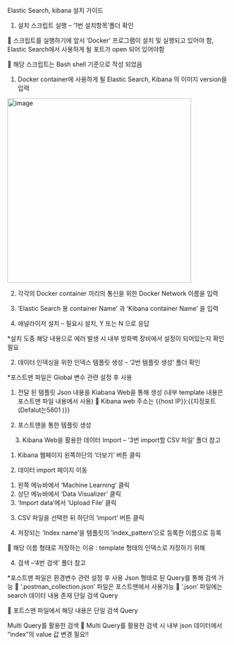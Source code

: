Elastic Search, kibana  설치 가이드


1.	설치 스크립트 실행 – ‘1번 설치항목’폴더 확인

	 스크립트를 실행하기에 앞서 ‘Docker’ 프로그램이 설치 및 실행되고 있어야 함, Elastic Search에서 사용하게 될 포트가 open 되어 있어야함

	해당 스크립트는 Bash shell 기준으로 작성 되었음

1) Docker container에 사용하게 될 Elastic Search, Kibana 의 이미지 version을 입력
 <img width="417" alt="image" src="https://user-images.githubusercontent.com/65060314/159914307-2cbb4694-0f06-4566-82f7-6c9af01cf8ba.png">

 
2) 각각의 Docker container 끼리의 통신을 위한 Docker Network 이름을 입력

 

3) ‘Elastic Search 용 container Name’ 과 ‘Kibana container Name’ 을 입력

 

4) 애널라이저 설치 – 필요시 설치, Y 또는 N 으로 응답

 

*설치 도중 해당 내용으로 에러 발생 시 내부 방화벽 장비에서 설정이 되어있는지 확인필요
 


2.	데이터 인덱싱을 위한 인덱스 템플릿 생성 – ‘2번 템플릿 생성’ 폴더 확인

*포스트맨 파일은 Global 변수 관련 설정 후 사용


1)	전달 된 템플릿 Json 내용을 Kiabana Web을 통해 생성 (내부 template 내용은 포스트맨 파일 내용에서 사용)
	Kibana web 주소는 {{host IP}}:{{지정포트(Defalut는5601 )}}
 

2) 포스트맨을 통한 템플릿 생성

 


 
3.	Kibana Web을 활용한 데이터 Import – ‘3번 import할 CSV 파일’ 폴더 참고



1)	Kibana 웹페이지 왼쪽하단의 ‘더보기’ 버튼 클릭

 

2)	데이터 import 페이지 이동

 
1.	왼쪽 메뉴바에서 ‘Machine Learning’ 클릭
2.	상단 메뉴바에서 ‘Data Visualizer’ 클릭
3.	 ‘Import data’에서 ‘Upload File’ 클릭 
 
3)	CSV 파일을 선택한 뒤 하단의 ‘import’ 버튼 클릭 

 

 

4)	저장되는 ‘Index name’을 템플릿의 ‘index_pattern’으로 등록한 이름으로 등록 
 
	해당 이름 형태로 저장하는 이유 : template 형태의 인덱스로 저장하기 위해

4.	검색 –‘4번 검색’ 폴더 참고

*포스트맨 파일은 환경변수 관련 설정 후 사용
Json 형태로 된 Query를 통해 검색 가능
	‘.postman_collection.json’ 파일은 포스트맨에서 사용가능
	‘.json’ 파일에는 search 데이터 내용 존재
단일 검색 Query 

	포트스맨 파일에서 해당 내용은 단일 검색 Query

 
Multi Query를 활용한 검색
	Multi Query를 활용한 검색 시 내부 json 데이터에서 “index”의 value 값 변경 필요!! 
 



